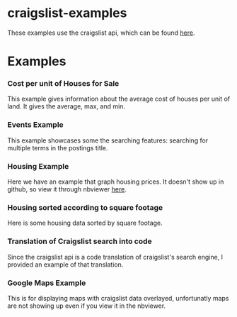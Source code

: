 # craigslist-examples

These examples use the craigslist api, which can be found [here](https://github.com/juliomalegria/python-craigslist).


# Examples #



### Cost per unit of Houses for Sale ###
This example gives information about the average cost of houses per unit of land.
It gives the average, max, and min.

### Events Example ###
This example showcases some the searching features: searching for multiple terms in the postings
title.

### Housing Example ###
Here we have an example that graph housing prices. It doesn't show up in github, so view it through nbviewer
[here](http://nbviewer.jupyter.org/github/gregv21v/craigslist-examples/blob/master/Housing%20Example.ipynb).

### Housing sorted according to square footage ###
Here is some housing data sorted by square footage.

### Translation of Craigslist search into code ###
Since the craigslist api is a code translation of craigslist's search engine, I provided an example of that translation.

### Google Maps Example ###
This is for displaying maps with craigslist data overlayed, unfortunatly maps are not showing up even if you view it in the nbviewer.




